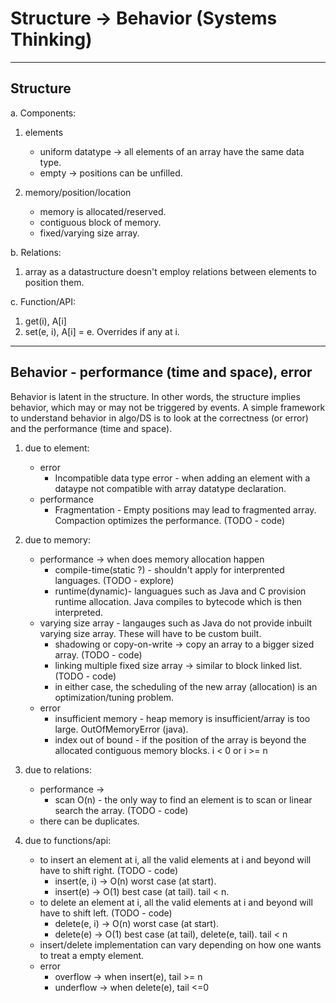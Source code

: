 # Structure -> Behavior (Systems Thinking)
--- 
## Structure

a. Components:
  1. elements
      * uniform datatype -> all elements of an array have the same data type.
      * empty -> positions can be unfilled.
    

  2. memory/position/location
      * memory is allocated/reserved.
      * contiguous block of memory.
      * fixed/varying size array.

b. Relations:
  1. array as a datastructure doesn't employ relations between elements to position them.

c. Function/API:
  1. get(i), A[i]
  2. set(e, i), A[i] = e. Overrides if any at i.

---

## Behavior - performance (time and space), error
Behavior is latent in the structure. In other words, the structure implies behavior, which may or may not be triggered by events. 
A simple framework to understand behavior in algo/DS is to look at the correctness (or error) and the performance (time and space).

1. due to element:
    * error
      + Incompatible data type error - when adding an element with a dataype not compatible with array datatype declaration.
    * performance
      + Fragmentation - Empty positions may lead to fragmented array. 
          Compaction optimizes the performance. (TODO - code)

3. due to memory:
    * performance -> when does memory allocation happen 
      + compile-time(static ?) - shouldn't apply for interprented languages. (TODO - explore)
      + runtime(dynamic)- languagues such as Java and C provision runtime allocation. Java compiles to bytecode which is then interpreted.
    * varying size array - langauges such as Java do not provide inbuilt varying size array. These will have to be custom built.
      + shadowing or copy-on-write -> copy an array to a bigger sized array. (TODO - code)
      + linking multiple fixed size array -> similar to block linked list. (TODO - code)
      + in either case, the scheduling of the new array (allocation) is an optimization/tuning problem.
    * error
      + insufficient memory - heap memory is insufficient/array is too large. OutOfMemoryError (java).
      + index out of bound - if the position of the array is beyond the allocated contiguous memory blocks. i < 0 or i >= n

4. due to relations:
    * performance ->
       + scan O(n) - the only way to find an element is to scan or linear search the array. (TODO - code)
    * there can be duplicates.

5. due to functions/api:
    * to insert an element at i, all the valid elements at i and beyond will have to shift right.  (TODO - code)
      + insert(e, i) -> O(n) worst case (at start).
      + insert(e) -> O(1) best case (at tail). tail < n.
    * to delete an element at i, all the valid elements at i and beyond will have to shift left. (TODO - code)
      + delete(e, i) -> O(n) worst case (at start).
      + delete(e) -> O(1) best case (at tail), delete(e, tail). tail < n
    * insert/delete implementation can vary depending on how one wants to treat a empty element.
    * error
      + overflow -> when insert(e), tail >= n
      + underflow -> when delete(e), tail <=0
